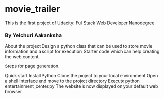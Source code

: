 # movie_trailer
This is the first project of Udacity: Full Stack Web Developer Nanodegree

### By Yelchuri Aakanksha

About the project
Design a python class that can be used to store movie information and a script for execution. Starter code which can help creating the web content.

Steps for page generation.

Quick start
Install Python
Clone the project to your local environment
Open a shell interface and move to the project directory
Execute python entertainment_center.py
The website is now displayed on your default web browser
